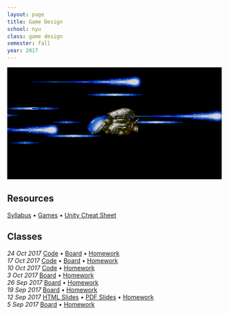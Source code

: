 ```yaml
---
layout: page
title: Game Design
school: nyu
class: game design
semester: fall
year: 2017
---
```


![](rtype.gif)

## Resources

[Syllabus](syllabus.pdf) &bull; [Games](games) &bull; [Unity Cheat Sheet](http://nas.sr/teaching/2016/game-design/unity-cheat-sheet/)

## Classes

*24 Oct 2017* [Code](week-8/ArtAndMotion.zip) &bull;
              [Board](https://cdn.rawgit.com/nasser/2d13030baa30081faae895e9a4ffea91/raw/linear.svg) &bull;
              [Homework](week-8/homework)  
*17 Oct 2017* [Code](https://gist.github.com/nasser/ddb12b180e029fb5fe03b67c597d2450) &bull;
              [Board](https://cdn.rawgit.com/nasser/609d5567698ac1bc73adb3502131e421/raw/unity-api.svg) &bull;
              [Homework](week-7/homework)  
*10 Oct 2017* [Code](https://gist.github.com/nasser/de81bcd7910d732fb43e2a3c9c984987) &bull;
             [Homework](week-6/homework)  
*3 Oct 2017* [Board](https://cdn.rawgit.com/nasser/697aa600c417743fb8580a6bedbf8002/raw/abstract-games.svg) &bull;
             [Homework](week-5/homework)  
*26 Sep 2017* [Board](https://cdn.rawgit.com/nasser/a0898700397d53abaae2d079ae7a3acd/raw/production.svg) &bull;
              [Homework](week-4/homework)  
*19 Sep 2017* [Board](https://cdn.rawgit.com/nasser/938b08d05db6a1dc70054f63be75bc75/raw/mindmap.svg) &bull;
              [Homework](week-3/homework)  
*12 Sep 2017* [HTML Slides](week-2/slides) &bull;
              [PDF Slides](week-2/slides.pdf) &bull;
              [Homework](week-2/homework)  
*5 Sep 2017* [Board](https://cdn.rawgit.com/nasser/079fca31b5a2553353c66db2e76e944c/raw/games-intro.svg) &bull;
             [Homework](week-1/homework)  
